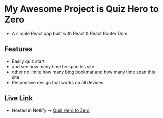# My Awesome Project is Quiz Hero to Zero

- A simple React app built with React & React Router Dom.

## Features

- Easily quiz start
- and see how many time he span his site
- other no limite how many blog bookmar and how many time span this site
- Responsive design that works on all devices.

## Live Link

- Hosted in Netlify -> [Quiz Hero to Zero](https://dapper-cupcake-179afc.netlify.app/)
